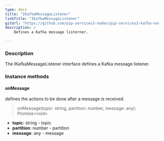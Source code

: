 ```yaml
---
type: docs
title: "IKafkaMessageListener"
linkTitle: "IKafkaMessageListener"
gitUrl: "https://github.com/pip-services3-nodex/pip-services3-kafka-nodex"
description: >
    Defines a Kafka message listerner.

---
```



### Description

The IKafkaMessageListener interface defines a Kafka message listener.


### Instance methods


#### onMessage
defines the actions to be done after a message is received.

> onMessage(topic: string, partition: number, message: any): Promise\<void\>

- **topic**: string - topic
- **partition**: number - partition
- **message**: any - message
